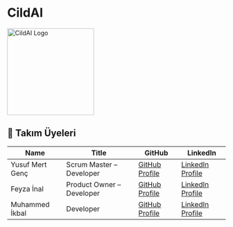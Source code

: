 # CildAI
<img src="https://github.com/user-attachments/assets/870f26fb-11a6-4441-bf93-0b908a8b1d17" alt="CildAI Logo" width="200"/>

## 👥 Takım Üyeleri

| Name                         | Title                        | GitHub            | LinkedIn           |
|------------------------------|------------------------------|-------------------|--------------------|
| Yusuf Mert Genç              | Scrum Master – Developer     | [GitHub Profile]([https://github.com/](https://github.com/YusufMertGenc)) | [LinkedIn Profile]([https://linkedin.com/](https://www.linkedin.com/in/yusufmertgenc/)) |
| Feyza İnal                   | Product Owner – Developer    | [GitHub Profile]([https://github.com/](https://github.com/feyza-inl)) | [LinkedIn Profile]([https://linkedin.com/](https://www.linkedin.com/in/feyzainalcse1/)) |
| Muhammed İkbal               | Developer                    | [GitHub Profile]([https://github.com/](https://github.com/m-ikbal)) | [LinkedIn Profile]([https://linkedin.com/](https://www.linkedin.com/in/m-ikb4l/)) |


